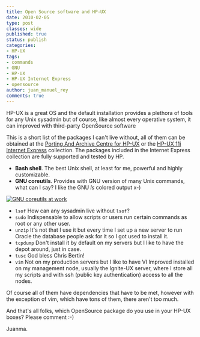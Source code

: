 ```yaml
---
title: Open Source software and HP-UX
date: 2010-02-05
type: post
classes: wide
published: true
status: publish
categories:
- HP-UX
tags:
- commands
- GNU
- HP-UX
- HP-UX Internet Express
- opensource
author: juan_manuel_rey
comments: true
---
```


HP-UX is a great OS and the default installation provides a plethora of tools for any Unix sysadmin but of course, like almost every operative system, it can improved with third-party OpenSource software

This is a short list of the packages I can't live without, all of them can be obtained at the [Porting And Archive Centre for HP-UX](http://hpux.connect.org.uk/) or the [HP-UX 11i Internet Express](http://h20338.www2.hp.com/enterprise/w1/en/os/hpux11i-internet-express.html) collection. The packages included in the Internet Express collection are fully supported and tested by HP.

- **Bash shell**. The best Unix shell, at least for me, powerful and highly customizable.
- **GNU coreutils**. Provides with GNU version of many Unix commands, what can I say? I like the GNU *ls* colored output x-)

[![GNU coreutils at work](/assets/images/coreutils1.jpg "GNU coreutils at work")]({{site.url}}/assets/images/coreutils1.jpg)

- `lsof` How can any sysadmin live without `lsof`?
- `sudo` Indispensable to allow scripts or users run certain commands as root or any other user.
- `unzip` It's not that I use it but every time I set up a new server to run Oracle the database people ask for it so I got used to install it.
- `tcpdump` Don't install it by default on my servers but I like to have the depot around, just in case.
- `tusc` God bless Chris Bertin!
- `vim` Not on my production servers but I like to have VI Improved installed on my management node, usually the Ignite-UX server, where I store all my scripts and with ssh (public key authentication) access to all the nodes.

Of course all of them have dependencies that have to be met, however with the exception of vim, which have tons of them, there aren't too much.

And that's all folks, which OpenSource package do you use in your HP-UX boxes? Please comment :-)

Juanma.
